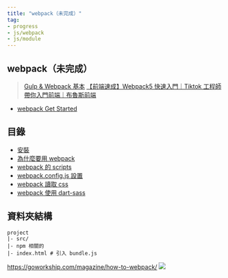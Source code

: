 ```yaml
---
title: "webpack（未完成）"
tag: 
- progress
- js/webpack
- js/module
---
```

## webpack（未完成）
>[Gulp & Webpack 基本](https://qiita.com/annaaida/items/f2c372000e8358ea8d8f)
>[【前端速成】Webpack5 快速入門｜Tiktok 工程師帶你入門前端｜布魯斯前端](https://youtu.be/uP6KTupfyIw)


- [webpack Get Started](webpack%20Get%20Started.md)


## 目錄
- [安裝](安裝.md)
- [為什麼要用 webpack](為什麼要用%20webpack.md)
- [webpack 的 scripts](webpack%20的%20scripts.md)
- [webpack.config.js 設置](webpack.config.js%20設置.md)
- [webpack 讀取 css](webpack%20讀取%20css.md)
- [webpack 使用 dart-sass](webpack%20使用%20dart-sass.md)

## 資料夾結構
```shell
project
|- src/
|- npm 相關的
|- index.html # 引入 bundle.js
```






https://goworkship.com/magazine/how-to-webpack/
![](https://i0.wp.com/goworkship.com/magazine/app/uploads/2018/09/before-2.png?resize=840%2C473&ssl=1)

